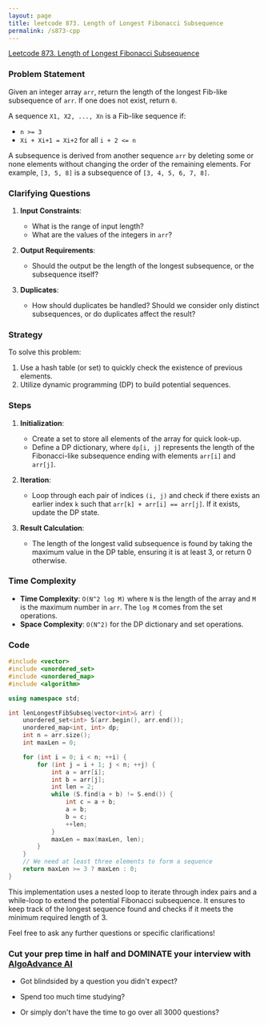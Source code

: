 ```yaml
---
layout: page
title: leetcode 873. Length of Longest Fibonacci Subsequence
permalink: /s873-cpp
---
```

[Leetcode 873. Length of Longest Fibonacci Subsequence](https://algoadvance.github.io/algoadvance/l873)
### Problem Statement
Given an integer array `arr`, return the length of the longest Fib-like subsequence of `arr`. If one does not exist, return `0`.

A sequence `X1, X2, ..., Xn` is a Fib-like sequence if:

* `n >= 3`
* `Xi + Xi+1 = Xi+2` for all `i + 2 <= n`

A subsequence is derived from another sequence `arr` by deleting some or none elements without changing the order of the remaining elements. For example, `[3, 5, 8]` is a subsequence of `[3, 4, 5, 6, 7, 8]`.

### Clarifying Questions
1. **Input Constraints**:
    - What is the range of input length?
    - What are the values of the integers in `arr`?

2. **Output Requirements**:
    - Should the output be the length of the longest subsequence, or the subsequence itself?

3. **Duplicates**:
    - How should duplicates be handled? Should we consider only distinct subsequences, or do duplicates affect the result?

### Strategy
To solve this problem:
1. Use a hash table (or set) to quickly check the existence of previous elements.
2. Utilize dynamic programming (DP) to build potential sequences.

### Steps
1. **Initialization**: 
   - Create a set to store all elements of the array for quick look-up.
   - Define a DP dictionary, where `dp[i, j]` represents the length of the Fibonacci-like subsequence ending with elements `arr[i]` and `arr[j]`.

2. **Iteration**:
   - Loop through each pair of indices `(i, j)` and check if there exists an earlier index `k` such that `arr[k] + arr[i] == arr[j]`. If it exists, update the DP state.

3. **Result Calculation**:
   - The length of the longest valid subsequence is found by taking the maximum value in the DP table, ensuring it is at least 3, or return 0 otherwise.

### Time Complexity
- **Time Complexity**: `O(N^2 log M)` where `N` is the length of the array and `M` is the maximum number in `arr`. The `log M` comes from the set operations.
- **Space Complexity**: `O(N^2)` for the DP dictionary and set operations.

### Code

```cpp
#include <vector>
#include <unordered_set>
#include <unordered_map>
#include <algorithm>

using namespace std;

int lenLongestFibSubseq(vector<int>& arr) {
    unordered_set<int> S(arr.begin(), arr.end());
    unordered_map<int, int> dp;
    int n = arr.size();
    int maxLen = 0;

    for (int i = 0; i < n; ++i) {
        for (int j = i + 1; j < n; ++j) {
            int a = arr[i];
            int b = arr[j];
            int len = 2;
            while (S.find(a + b) != S.end()) {
                int c = a + b;
                a = b;
                b = c;
                ++len;
            }
            maxLen = max(maxLen, len);
        }
    }
    // We need at least three elements to form a sequence
    return maxLen >= 3 ? maxLen : 0;
}
```

This implementation uses a nested loop to iterate through index pairs and a while-loop to extend the potential Fibonacci subsequence. It ensures to keep track of the longest sequence found and checks if it meets the minimum required length of 3.

Feel free to ask any further questions or specific clarifications!


### Cut your prep time in half and DOMINATE your interview with [AlgoAdvance AI](https://algoAdvance.com)

- Got blindsided by a question you didn't expect?

- Spend too much time studying?

- Or simply don't have the time to go over all 3000 questions?

